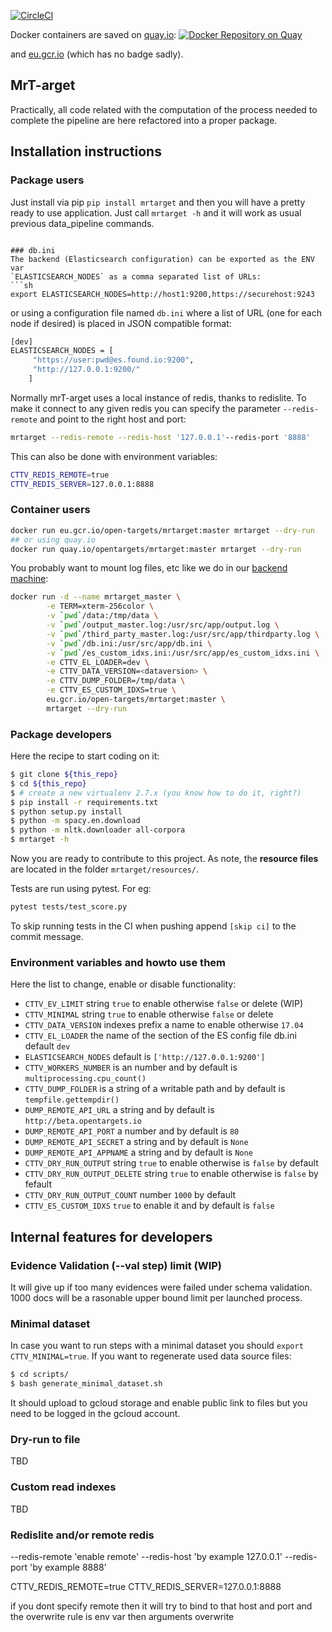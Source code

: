 [![CircleCI](https://circleci.com/gh/opentargets/data_pipeline.svg?style=svg&circle-token=e368180959ed512016dbfe75ec65814e896e0aea)](https://circleci.com/gh/opentargets/data_pipeline)

Docker containers are saved on [quay.io](https://quay.io/repository/opentargets/mrtarget?tab=tags):
[![Docker Repository on Quay](https://quay.io/repository/opentargets/mrtarget/status?token=7cd783a9-247c-4625-ae97-e0933192b2f4 "Docker Repository on Quay")](https://quay.io/repository/opentargets/mrtarget)

and [eu.gcr.io](https://console.cloud.google.com/gcr/images/open-targets/EU/mrtarget?project=open-targets)  (which has no badge sadly).

## MrT-arget

Practically, all code related with the computation of the process needed to
complete the pipeline are here refactored into a proper package.

## Installation instructions

### Package users

Just install via pip `pip install mrtarget` and then you will have a pretty
ready to use application. Just call `mrtarget -h` and it will work as usual
previous data_pipeline commands.

```

### db.ini
The backend (Elasticsearch configuration) can be exported as the ENV var
`ELASTICSEARCH_NODES` as a comma separated list of URLs:
```sh
export ELASTICSEARCH_NODES=http://host1:9200,https://securehost:9243
```

or using a configuration file named `db.ini` where a list
of URL (one for each node if desired) is placed in JSON compatible format:

```sh
[dev]
ELASTICSEARCH_NODES = [
     "https://user:pwd@es.found.io:9200",
     "http://127.0.0.1:9200/"
    ]
```

Normally mrT-arget uses a local instance of redis, thanks to redislite. 
To make it connect to any given redis you can specify the parameter `--redis-remote`
and point to the right host and port:
```sh
mrtarget --redis-remote --redis-host '127.0.0.1'--redis-port '8888'
```

This can also be done with environment variables:
```sh
CTTV_REDIS_REMOTE=true
CTTV_REDIS_SERVER=127.0.0.1:8888
```



### Container users

```sh
docker run eu.gcr.io/open-targets/mrtarget:master mrtarget --dry-run
## or using quay.io
docker run quay.io/opentargets/mrtarget:master mrtarget --dry-run
```
You probably want to mount log files, etc like we do in our [backend machine](https://github.com/opentargets/infrastructure/blob/master/gcp/cloud-config/be-worker-cos.yaml):

```sh
docker run -d --name mrtarget_master \
        -e TERM=xterm-256color \
        -v `pwd`/data:/tmp/data \
        -v `pwd`/output_master.log:/usr/src/app/output.log \
        -v `pwd`/third_party_master.log:/usr/src/app/thirdparty.log \
        -v `pwd`/db.ini:/usr/src/app/db.ini \
        -v `pwd`/es_custom_idxs.ini:/usr/src/app/es_custom_idxs.ini \
        -e CTTV_EL_LOADER=dev \
        -e CTTV_DATA_VERSION=<dataversion> \
        -e CTTV_DUMP_FOLDER=/tmp/data \
        -e CTTV_ES_CUSTOM_IDXS=true \
        eu.gcr.io/open-targets/mrtarget:master \
        mrtarget --dry-run
```


### Package developers

Here the recipe to start coding on it:

```bash
$ git clone ${this_repo}
$ cd ${this_repo}
$ # create a new virtualenv 2.7.x (you know how to do it, right?)
$ pip install -r requirements.txt
$ python setup.py install
$ python -m spacy.en.download
$ python -m nltk.downloader all-corpora
$ mrtarget -h
```

Now you are ready to contribute to this project. As note, the **resource files** are located in
the folder `mrtarget/resources/`.

Tests are run using pytest. For eg:
```sh
pytest tests/test_score.py
```

To skip running tests in the CI when pushing append `[skip ci]` to the commit message.

### Environment variables and howto use them

Here the list to change, enable or disable functionality:

* `CTTV_EV_LIMIT` string `true` to enable otherwise `false` or delete (WIP)
* `CTTV_MINIMAL` string `true` to enable otherwise `false` or delete
* `CTTV_DATA_VERSION` indexes prefix a name to enable otherwise `17.04`
* `CTTV_EL_LOADER` the name of the section of the ES config file db.ini default `dev`
* `ELASTICSEARCH_NODES` default is `['http://127.0.0.1:9200']`
* `CTTV_WORKERS_NUMBER` is an number and by default is `multiprocessing.cpu_count()`
* `CTTV_DUMP_FOLDER` is a string of a writable path and by default is `tempfile.gettempdir()`
* `DUMP_REMOTE_API_URL` a string and by default is `http://beta.opentargets.io`
* `DUMP_REMOTE_API_PORT` a number and by default is `80`
* `DUMP_REMOTE_API_SECRET` a string and by default is `None`
* `DUMP_REMOTE_API_APPNAME` a string and by default is `None`
* `CTTV_DRY_RUN_OUTPUT` string `true` to enable otherwise is `false` by default
* `CTTV_DRY_RUN_OUTPUT_DELETE` string `true` to enable otherwise is `false` by fefault
* `CTTV_DRY_RUN_OUTPUT_COUNT` number `1000` by default
* `CTTV_ES_CUSTOM_IDXS` `true` to enable it and by default is `false`

## Internal features for developers

### Evidence Validation (--val step) limit (WIP)

It will give up if too many evidences were failed under schema validation. 1000 docs will be a
rasonable upper bound limit per launched process.

### Minimal dataset

In case you want to run steps with a minimal dataset you should `export CTTV_MINIMAL=true`. If you want
to regenerate used data source files:

```bash
$ cd scripts/
$ bash generate_minimal_dataset.sh
```

It should upload to gcloud storage and enable public link to files but you need to be logged
in the gcloud account.

### Dry-run to file

TBD

### Custom read indexes

TBD

### Redislite and/or remote redis

--redis-remote 'enable remote'
--redis-host 'by example 127.0.0.1'
--redis-port 'by example 8888'

CTTV_REDIS_REMOTE=true
CTTV_REDIS_SERVER=127.0.0.1:8888

if you dont specify remote then it will try to bind to that host and port and the
overwrite rule is env var then arguments overwrite

